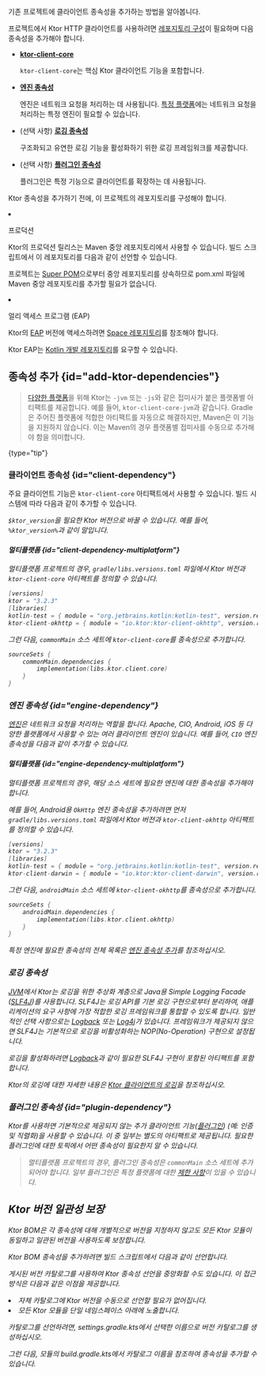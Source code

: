 [//]: # (title: 클라이언트 종속성 추가)

<show-structure for="chapter" depth="2"/>

<link-summary>기존 프로젝트에 클라이언트 종속성을 추가하는 방법을 알아봅니다.</link-summary>

프로젝트에서 Ktor HTTP 클라이언트를 사용하려면 [레포지토리 구성](#repositories)이 필요하며 다음 종속성을 추가해야 합니다.

-   **[ktor-client-core](#client-dependency)**

    `ktor-client-core`는 핵심 Ktor 클라이언트 기능을 포함합니다.
-   **[엔진 종속성](#engine-dependency)**

    엔진은 네트워크 요청을 처리하는 데 사용됩니다.
    [특정 플랫폼](client-supported-platforms.md)에는 네트워크 요청을 처리하는 특정 엔진이 필요할 수 있습니다.
-   (선택 사항) **[로깅 종속성](#logging-dependency)**

    구조화되고 유연한 로깅 기능을 활성화하기 위한 로깅 프레임워크를 제공합니다.

-   (선택 사항) **[플러그인 종속성](#plugin-dependency)**

    플러그인은 특정 기능으로 클라이언트를 확장하는 데 사용됩니다.

<p>
    Ktor 종속성을 추가하기 전에, 이 프로젝트의 레포지토리를 구성해야 합니다.
</p>
<list>
    <li>
        <p>
            <control>프로덕션</control>
        </p>
        <p>
            Ktor의 프로덕션 릴리스는 Maven 중앙 레포지토리에서 사용할 수 있습니다.
            빌드 스크립트에서 이 레포지토리를 다음과 같이 선언할 수 있습니다.
        </p>
        <Tabs group="languages">
            <TabItem title="Gradle (Kotlin)" group-key="kotlin">
                <code-block lang="Kotlin" code="                    repositories {&#10;                        mavenCentral()&#10;                    }"/>
            </TabItem>
            <TabItem title="Gradle (Groovy)" group-key="groovy">
                <code-block lang="Groovy" code="                    repositories {&#10;                        mavenCentral()&#10;                    }"/>
            </TabItem>
            <TabItem title="Maven" group-key="maven">
                <note>
                    <p>
                        프로젝트는 <a href="https://maven.apache.org/guides/introduction/introduction-to-the-pom.html#super-pom">Super POM</a>으로부터 중앙 레포지토리를 상속하므로 <path>pom.xml</path> 파일에 Maven 중앙 레포지토리를 추가할 필요가 없습니다.
                    </p>
                </note>
            </TabItem>
        </Tabs>
    </li>
    <li>
        <p>
            <control>얼리 액세스 프로그램 (EAP)</control>
        </p>
        <p>
            Ktor의 <a href="https://ktor.io/eap/">EAP</a> 버전에 액세스하려면 <a href="https://maven.pkg.jetbrains.space/public/p/ktor/eap/io/ktor/">Space 레포지토리</a>를 참조해야 합니다.
        </p>
        <Tabs group="languages">
            <TabItem title="Gradle (Kotlin)" group-key="kotlin">
                <code-block lang="Kotlin" code="                    repositories {&#10;                        maven {&#10;                            url = uri(&quot;https://maven.pkg.jetbrains.space/public/p/ktor/eap&quot;)&#10;                        }&#10;                    }"/>
            </TabItem>
            <TabItem title="Gradle (Groovy)" group-key="groovy">
                <code-block lang="Groovy" code="                    repositories {&#10;                        maven {&#10;                            url &quot;https://maven.pkg.jetbrains.space/public/p/ktor/eap&quot;&#10;                        }&#10;                    }"/>
            </TabItem>
            <TabItem title="Maven" group-key="maven">
                <code-block lang="XML" code="                    &lt;repositories&gt;&#10;                        &lt;repository&gt;&#10;                            &lt;id&gt;ktor-eap&lt;/id&gt;&#10;                            &lt;url&gt;https://maven.pkg.jetbrains.space/public/p/ktor/eap&lt;/url&gt;&#10;                        &lt;/repository&gt;&#10;                    &lt;/repositories&gt;"/>
            </TabItem>
        </Tabs>
        <p>
            Ktor EAP는 <a href="https://maven.pkg.jetbrains.space/kotlin/p/kotlin/dev">Kotlin 개발 레포지토리</a>를 요구할 수 있습니다.
        </p>
        <Tabs group="languages">
            <TabItem title="Gradle (Kotlin)" group-key="kotlin">
                <code-block lang="Kotlin" code="                    repositories {&#10;                        maven {&#10;                            url = uri(&quot;https://maven.pkg.jetbrains.space/kotlin/p/kotlin/dev&quot;)&#10;                        }&#10;                    }"/>
            </TabItem>
            <TabItem title="Gradle (Groovy)" group-key="groovy">
                <code-block lang="Groovy" code="                    repositories {&#10;                        maven {&#10;                            url &quot;https://maven.pkg.jetbrains.space/kotlin/p/kotlin/dev&quot;&#10;                        }&#10;                    }"/>
            </TabItem>
            <TabItem title="Maven" group-key="maven">
                <code-block lang="XML" code="                    &lt;repositories&gt;&#10;                        &lt;repository&gt;&#10;                            &lt;id&gt;ktor-eap&lt;/id&gt;&#10;                            &lt;url&gt;https://maven.pkg.jetbrains.space/kotlin/p/kotlin/dev&lt;/url&gt;&#10;                        &lt;/repository&gt;&#10;                    &lt;/repositories&gt;"/>
            </TabItem>
        </Tabs>
    </li>
</list>

## 종속성 추가 {id="add-ktor-dependencies"}

> [다양한 플랫폼](client-supported-platforms.md)을 위해 Ktor는 `-jvm` 또는 `-js`와 같은 접미사가 붙은 플랫폼별 아티팩트를 제공합니다. 예를 들어, `ktor-client-core-jvm`과 같습니다. Gradle은 주어진 플랫폼에 적합한 아티팩트를 자동으로 해결하지만, Maven은 이 기능을 지원하지 않습니다. 이는 Maven의 경우 플랫폼별 접미사를 수동으로 추가해야 함을 의미합니다.
>
{type="tip"}

### 클라이언트 종속성 {id="client-dependency"}

주요 클라이언트 기능은 `ktor-client-core` 아티팩트에서 사용할 수 있습니다. 빌드 시스템에 따라 다음과 같이 추가할 수 있습니다.

<var name="artifact_name" value="ktor-client-core"/>
<Tabs group="languages">
    <TabItem title="Gradle (Kotlin)" group-key="kotlin">
        <code-block lang="Kotlin" code="            implementation(&quot;io.ktor:%artifact_name%:$ktor_version&quot;)"/>
    </TabItem>
    <TabItem title="Gradle (Groovy)" group-key="groovy">
        <code-block lang="Groovy" code="            implementation &quot;io.ktor:%artifact_name%:$ktor_version&quot;"/>
    </TabItem>
    <TabItem title="Maven" group-key="maven">
        <code-block lang="XML" code="            &lt;dependency&gt;&#10;                &lt;groupId&gt;io.ktor&lt;/groupId&gt;&#10;                &lt;artifactId&gt;%artifact_name%-jvm&lt;/artifactId&gt;&#10;                &lt;version&gt;${ktor_version}&lt;/version&gt;&#10;            &lt;/dependency&gt;"/>
    </TabItem>
</Tabs>

`$ktor_version`을 필요한 Ktor 버전으로 바꿀 수 있습니다. 예를 들어, `%ktor_version%`과 같이 말입니다.

#### 멀티플랫폼 {id="client-dependency-multiplatform"}

멀티플랫폼 프로젝트의 경우, `gradle/libs.versions.toml` 파일에서 Ktor 버전과 `ktor-client-core` 아티팩트를 정의할 수 있습니다.

```kotlin
[versions]
ktor = "3.2.3"
[libraries]
kotlin-test = { module = "org.jetbrains.kotlin:kotlin-test", version.ref = "kotlin" }
ktor-client-okhttp = { module = "io.ktor:ktor-client-okhttp", version.ref = "ktor" }
```

그런 다음, `commonMain` 소스 세트에 `ktor-client-core`를 종속성으로 추가합니다.

```kotlin
sourceSets {
    commonMain.dependencies {
        implementation(libs.ktor.client.core)
    }
}
```

### 엔진 종속성 {id="engine-dependency"}

[엔진](client-engines.md)은 네트워크 요청을 처리하는 역할을 합니다. Apache, CIO, Android, iOS 등 다양한 플랫폼에서 사용할 수 있는 여러 클라이언트 엔진이 있습니다. 예를 들어, `CIO` 엔진 종속성을 다음과 같이 추가할 수 있습니다.

<var name="artifact_name" value="ktor-client-cio"/>
<Tabs group="languages">
    <TabItem title="Gradle (Kotlin)" group-key="kotlin">
        <code-block lang="Kotlin" code="            implementation(&quot;io.ktor:%artifact_name%:$ktor_version&quot;)"/>
    </TabItem>
    <TabItem title="Gradle (Groovy)" group-key="groovy">
        <code-block lang="Groovy" code="            implementation &quot;io.ktor:%artifact_name%:$ktor_version&quot;"/>
    </TabItem>
    <TabItem title="Maven" group-key="maven">
        <code-block lang="XML" code="            &lt;dependency&gt;&#10;                &lt;groupId&gt;io.ktor&lt;/groupId&gt;&#10;                &lt;artifactId&gt;%artifact_name%-jvm&lt;/artifactId&gt;&#10;                &lt;version&gt;${ktor_version}&lt;/version&gt;&#10;            &lt;/dependency&gt;"/>
    </TabItem>
</Tabs>

#### 멀티플랫폼 {id="engine-dependency-multiplatform"}

멀티플랫폼 프로젝트의 경우, 해당 소스 세트에 필요한 엔진에 대한 종속성을 추가해야 합니다.

예를 들어, Android용 `OkHttp` 엔진 종속성을 추가하려면 먼저 `gradle/libs.versions.toml` 파일에서 Ktor 버전과 `ktor-client-okhttp` 아티팩트를 정의할 수 있습니다.

```kotlin
[versions]
ktor = "3.2.3"
[libraries]
kotlin-test = { module = "org.jetbrains.kotlin:kotlin-test", version.ref = "kotlin" }
ktor-client-darwin = { module = "io.ktor:ktor-client-darwin", version.ref = "ktor" }
```

그런 다음, `androidMain` 소스 세트에 `ktor-client-okhttp`를 종속성으로 추가합니다.

```kotlin
sourceSets {
    androidMain.dependencies {
        implementation(libs.ktor.client.okhttp)
    }
}
```

특정 엔진에 필요한 종속성의 전체 목록은 [엔진 종속성 추가](client-engines.md#dependencies)를 참조하십시오.

### 로깅 종속성

  <p>
    <a href="#jvm">JVM</a>에서 Ktor는 로깅을 위한 추상화 계층으로 Java용 Simple Logging Facade
    (<a href="http://www.slf4j.org/">SLF4J</a>)를 사용합니다. SLF4J는 로깅 API를 기본 로깅 구현으로부터 분리하여,
    애플리케이션의 요구 사항에 가장 적합한 로깅 프레임워크를 통합할 수 있도록 합니다.
    일반적인 선택 사항으로는 <a href="https://logback.qos.ch/">Logback</a> 또는
    <a href="https://logging.apache.org/log4j">Log4j</a>가 있습니다. 프레임워크가 제공되지 않으면 SLF4J는 기본적으로
    로깅을 비활성화하는 NOP(No-Operation) 구현으로 설정됩니다.
  </p>

  <p>
    로깅을 활성화하려면 <a href="https://logback.qos.ch/">Logback</a>과 같이 필요한 SLF4J 구현이 포함된 아티팩트를 포함합니다.
  </p>
  <var name="group_id" value="ch.qos.logback"/>
  <var name="artifact_name" value="logback-classic"/>
  <var name="version" value="logback_version"/>
  <Tabs group="languages">
      <TabItem title="Gradle (Kotlin)" group-key="kotlin">
          <code-block lang="Kotlin" code="              implementation(&quot;%group_id%:%artifact_name%:$%version%&quot;)"/>
      </TabItem>
      <TabItem title="Gradle (Groovy)" group-key="groovy">
          <code-block lang="Groovy" code="              implementation &quot;%group_id%:%artifact_name%:$%version%&quot;"/>
      </TabItem>
      <TabItem title="Maven" group-key="maven">
          <code-block lang="XML" code="              &lt;dependency&gt;&#10;                  &lt;groupId&gt;%group_id%&lt;/groupId&gt;&#10;                  &lt;artifactId&gt;%artifact_name%&lt;/artifactId&gt;&#10;                  &lt;version&gt;${%version%}&lt;/version&gt;&#10;              &lt;/dependency&gt;"/>
      </TabItem>
  </Tabs>

Ktor의 로깅에 대한 자세한 내용은 [Ktor 클라이언트의 로깅](client-logging.md)을 참조하십시오.

### 플러그인 종속성 {id="plugin-dependency"}

Ktor를 사용하면 기본적으로 제공되지 않는 추가 클라이언트 기능([플러그인](client-plugins.md)) (예: 인증 및 직렬화)을 사용할 수 있습니다. 이 중 일부는 별도의 아티팩트로 제공됩니다. 필요한 플러그인에 대한 토픽에서 어떤 종속성이 필요한지 알 수 있습니다.

> 멀티플랫폼 프로젝트의 경우, 플러그인 종속성은 `commonMain` 소스 세트에 추가되어야 합니다. 일부 플러그인은 특정 플랫폼에 대한 [제한 사항](client-engines.md#limitations)이 있을 수 있습니다.

## Ktor 버전 일관성 보장

<chapter title="Ktor BOM 종속성 사용">

Ktor BOM은 각 종속성에 대해 개별적으로 버전을 지정하지 않고도 모든 Ktor 모듈이 동일하고 일관된 버전을 사용하도록 보장합니다.

Ktor BOM 종속성을 추가하려면 빌드 스크립트에서 다음과 같이 선언합니다.

<Tabs group="languages">
    <TabItem title="Gradle (Kotlin)" group-key="kotlin">
        <code-block lang="Kotlin" code="            implementation(platform(&quot;io.ktor:ktor-bom:$ktor_version&quot;))"/>
    </TabItem>
    <TabItem title="Gradle (Groovy)" group-key="groovy">
        <code-block lang="Groovy" code="            implementation platform &quot;io.ktor:ktor-bom:$ktor_version&quot;"/>
    </TabItem>
    <TabItem title="Maven" group-key="maven">
        <code-block lang="XML" code="            &lt;dependencyManagement&gt;&#10;              &lt;dependencies&gt;&#10;                  &lt;dependency&gt;&#10;                      &lt;groupId&gt;io.ktor&lt;/groupId&gt;&#10;                      &lt;artifactId&gt;ktor-bom&lt;/artifactId&gt;&#10;                      &lt;version&gt;%ktor_version%&lt;/version&gt;&#10;                      &lt;type&gt;pom&lt;/type&gt;&#10;                      &lt;scope&gt;import&lt;/scope&gt;&#10;                  &lt;/dependency&gt;&#10;              &lt;/dependencies&gt;&#10;          &lt;/dependencyManagement&gt;"/>
    </TabItem>
</Tabs>
</chapter>

<var name="target_module" value="client"/>
<p>
    게시된 버전 카탈로그를 사용하여 Ktor 종속성 선언을 중앙화할 수도 있습니다.
    이 접근 방식은 다음과 같은 이점을 제공합니다.
</p>
<list id="published-version-catalog-benefits">
    <li>
        자체 카탈로그에 Ktor 버전을 수동으로 선언할 필요가 없어집니다.
    </li>
    <li>
        모든 Ktor 모듈을 단일 네임스페이스 아래에 노출합니다.
    </li>
</list>
<p>
    카탈로그를 선언하려면, <path>settings.gradle.kts</path>에서 선택한 이름으로 버전 카탈로그를 생성하십시오.
</p>
<code-block lang="kotlin" code="    dependencyResolutionManagement {&#10;        versionCatalogs {&#10;            create(&quot;ktorLibs&quot;) {&#10;                from(&quot;io.ktor:ktor-version-catalog:%ktor_version%&quot;)&#10;            }&#10;        }&#10;    }"/>
<p>
    그런 다음, 모듈의 <path>build.gradle.kts</path>에서 카탈로그 이름을 참조하여 종속성을 추가할 수 있습니다.
</p>
<code-block lang="kotlin" code="    dependencies {&#10;        implementation(ktorLibs.%target_module%.core)&#10;        // ...&#10;    }"/>
